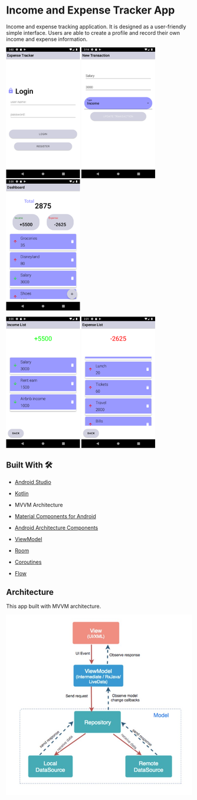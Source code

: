 # Income and Expense Tracker App
Income and expense tracking application. 
It is designed as a user-friendly simple interface. 
Users are able to create a profile and record their own income and expense information.

<img src="https://github.com/sevvalkatirci/income-expense-tracker/blob/main/images/Screenshot_20220605_140305.png" width="200"/>    <img src="https://github.com/sevvalkatirci/income-expense-tracker/blob/main/images/Screenshot_20220605_141447.png" width="200"/>    <img src="https://github.com/sevvalkatirci/income-expense-tracker/blob/main/images/Screenshot_20220605_142032.png" width="200"/> 

<img src="https://github.com/sevvalkatirci/income-expense-tracker/blob/main/images/Screenshot_20220605_142050.png" width="200"/>   <img src="https://github.com/sevvalkatirci/income-expense-tracker/blob/main/images/Screenshot_20220605_142119.png" width="200"/>



##  Built With  🛠
 - [Android Studio](https://developer.android.com/studio)
 - [Kotlin](https://kotlinlang.org/)
 - MVVM Architecture
 - [Material Components for Android](https://github.com/material-components/material-components-android#:~:text=Material%20Components%20for%20Android%20%28MDC,beautiful%20and%20functional%20Android%20apps.)
 - [Android Architecture Components](https://developer.android.com/topic/architecture)
 - [ViewModel](https://developer.android.com/topic/libraries/architecture/viewmodel)
 - [Room](https://developer.android.com/training/data-storage/room)
 - [Coroutines](https://kotlinlang.org/docs/coroutines-overview.html)
 
 - [Flow](https://kotlinlang.org/docs/flow.html)
 
## Architecture
This app built with MVVM architecture.

![MVVM](https://github.com/sevvalkatirci/income-expense-tracker/blob/main/images/Screenshot%202022-06-07%20141106.jpg)
